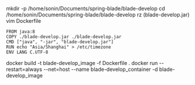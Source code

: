 mkdir -p /home/sonin/Documents/spring-blade/blade-develop
cd /home/sonin/Documents/spring-blade/blade-develop
rz (blade-develop.jar)
vim Dockerfile
```
FROM java:8
COPY ./blade-develop.jar ./blade-develop.jar
CMD ["java", "-jar", "blade-develop.jar"]
RUN echo "Asia/Shanghai" > /etc/timezone
ENV LANG C.UTF-8
```
docker build -t blade-develop_image -f Dockerfile .
docker run --restart=always --net=host --name blade-develop_container -d blade-develop_image